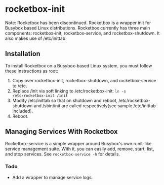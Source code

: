 # rocketbox-init
Note: Rocketbox has been discontinued.
Rocketbox is a wrapper init for Busybox based Linux distributions. Rocketbox currently has three main components: rocketbox-init, rocketbox-service, and rocketbox-shutdown. It also makes use of /etc/inittab.
## Installation
To install Rocketbox on a Busybox-based Linux system, you must follow these instructions as root:

1. Copy over rocketbox-init, rocketbox-shutdown, and rocketbox-service to /etc.
2. Replace /init via soft linking to /etc/rocketbox-init: `ln -s /etc/rocketbox-init /init`
3. Modify /etc/inittab so that on shutdown and reboot, /etc/rocketbox-shutdown and /sbin/init are called respectively(see sample /etc/inittab included).
4. Reboot.
## Managing Services With Rocketbox
Rocketbox-service is a simple wrapper around Busybox's own runit-like service management suite. With it, you can easily add, remove, start, list, and stop services. See `rocketbox-service -h` for details.

### Todo
* Add a wrapper to manage service logs.
